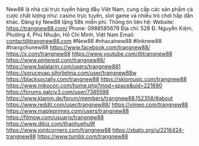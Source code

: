 New88 là nhà cái trực tuyến hàng đầu Việt Nam, cung cấp các sản phẩm cá cược chất lượng như: casino trực tuyến, slot game và nhiều trò chơi hấp dẫn khác. Đăng ký New88 tặng 58k miễn phí.
Thông tin liên hệ: 
Website: https://trangnew88.com/
Phone: 0988585679
Địa chỉ: 528 Đ. Nguyễn Kiệm, Phường 4, Phú Nhuận, Hồ Chí Minh, Việt Nam
Email: contact@trangnew88.com
#New88 #nhacainew88 #linknew88 #trangchunew88
https://www.facebook.com/trangnew88/
https://x.com/trangnew88
https://www.youtube.com/@trangnew88
https://www.pinterest.com/trangnew88/
https://www.balatarin.com/users/trangnew881
https://sorucevap.sihirlielma.com/user/trangnew88w
https://blacksocially.com/trangnew88
https://skiomusic.com/trangnew88
https://www.mikocon.com/home.php?mod=space&uid=221690
https://forums.galciv3.com/user/7385598
https://www.klamm.de/forum/members/trangnew88.152358/#about
https://www.reddit.com/user/trangnew88/
https://vimeo.com/trangnew88
https://www.mapleprimes.com/users/trangnew88
https://filmow.com/usuario/trangnew88 
https://www.dibiz.com/thaohuehu9f 
https://www.jointcorners.com/trangnew88
https://xbato.org/u/2216424-trangnew88
https://www.tumblr.com/trangnew88

